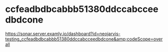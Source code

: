 # ccfeadbdbcabbb51380ddccabcceedbdcone
https://sonar.server.examly.io/dashboard?id=neojarvis-testing_ccfeadbdbcabbb51380ddccabcceedbdcone&amp;codeScope=overall

